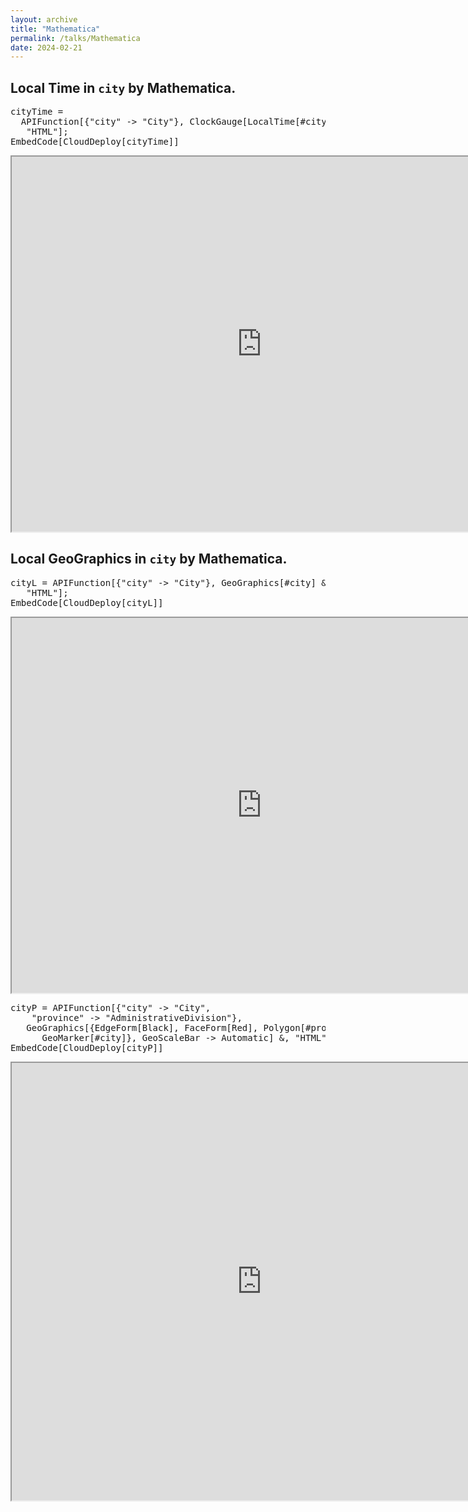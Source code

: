 ```yaml
---
layout: archive
title: "Mathematica"
permalink: /talks/Mathematica
date: 2024-02-21
---
```


## Local Time in `city` by Mathematica.

<pre>
cityTime = 
  APIFunction[{"city" -> "City"}, ClockGauge[LocalTime[#city]] &, 
   "HTML"];
EmbedCode[CloudDeploy[cityTime]]
</pre>
<iframe src="https://www.wolframcloud.com/obj/intmath/cityTime" width="800" height="600"></iframe>

## Local GeoGraphics in `city` by Mathematica.

<pre>
cityL = APIFunction[{"city" -> "City"}, GeoGraphics[#city] &, 
   "HTML"];
EmbedCode[CloudDeploy[cityL]]
</pre>
<iframe src="https://www.wolframcloud.com/obj/intmath/cityL" width="800" height="600"></iframe>

<pre>
cityP = APIFunction[{"city" -> "City", 
    "province" -> "AdministrativeDivision"}, 
   GeoGraphics[{EdgeForm[Black], FaceForm[Red], Polygon[#province], 
      GeoMarker[#city]}, GeoScaleBar -> Automatic] &, "HTML"];
EmbedCode[CloudDeploy[cityP]]
</pre>
<iframe src="https://www.wolframcloud.com/obj/intmath/cityP" width="800" height="700"></iframe>